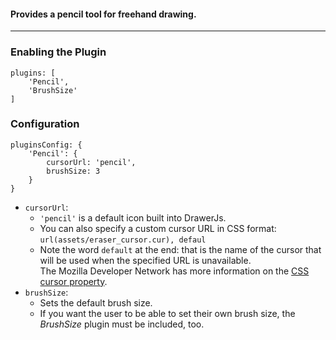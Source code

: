 ####  Provides a pencil tool for freehand drawing. 

***
### Enabling the Plugin
```
plugins: [
    'Pencil',
    'BrushSize'
]
```
### Configuration
```
pluginsConfig: {
    'Pencil': {
        cursorUrl: 'pencil',
        brushSize: 3
    }
}
```
* `cursorUrl`:
    * `'pencil'` is a default icon built into DrawerJs.
    * You can also specify a custom cursor URL in CSS format: `url(assets/eraser_cursor.cur), defaul`
    * Note the word `default` at the end: that is the name of the cursor that will be used when the specified URL is unavailable.  
The Mozilla Developer Network has more information on the [CSS cursor property](https://developer.mozilla.org/en-US/docs/Web/CSS/cursor). 
* `brushSize`: 
    * Sets the default brush size. 
    * If you want the user to be able to set their own brush size, the _BrushSize_ plugin must be included, too. 